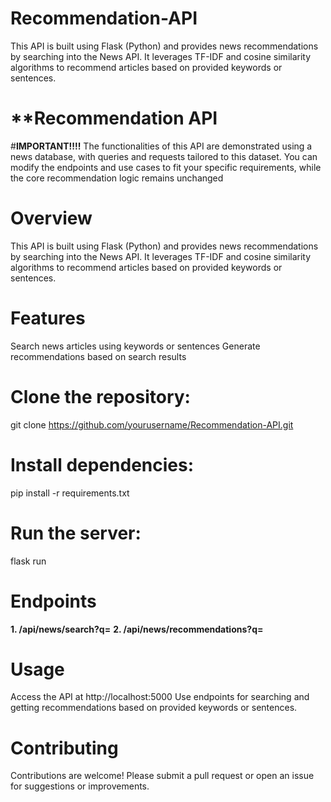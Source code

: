 # Recommendation-API
This API is built using Flask (Python) and provides news recommendations by searching into the News API. It leverages TF-IDF and cosine similarity algorithms to recommend articles based on provided keywords or sentences.

# **Recommendation API

#**IMPORTANT!!!!**
The functionalities of this API are demonstrated using a news database, with queries and requests tailored to this dataset. You can modify the endpoints and use cases to fit your specific requirements, while the core recommendation logic remains unchanged

#  **Overview**
This API is built using Flask (Python) and provides news recommendations by searching into the News API. It leverages TF-IDF and cosine similarity algorithms to recommend articles based on provided keywords or sentences.

# **Features**
Search news articles using keywords or sentences
Generate recommendations based on search results

# **Clone the repository:**
git clone https://github.com/yourusername/Recommendation-API.git

# **Install dependencies**: 
pip install -r requirements.txt

# **Run the server:** 
flask run

# **Endpoints**
**1. /api/news/search?q=<Insert-Your-Search-Query-Here>**
**2. /api/news/recommendations?q=<Insert-Your-Query-Here>**

# **Usage**
Access the API at http://localhost:5000
Use endpoints for searching and getting recommendations based on provided keywords or sentences.

# **Contributing**
Contributions are welcome! Please submit a pull request or open an issue for suggestions or improvements.
